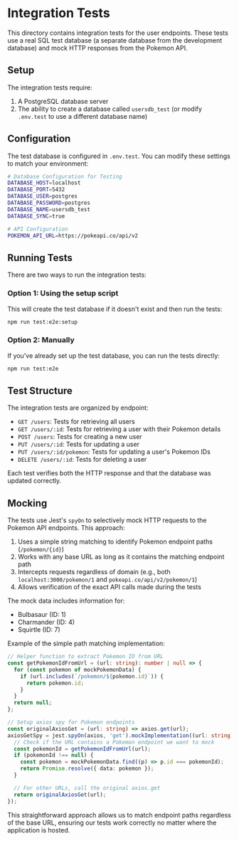 # Integration Tests

This directory contains integration tests for the user endpoints. These tests use a real SQL test database (a separate database from the development database) and mock HTTP responses from the Pokemon API.

## Setup

The integration tests require:

1. A PostgreSQL database server
2. The ability to create a database called `usersdb_test` (or modify `.env.test` to use a different database name)

## Configuration

The test database is configured in `.env.test`. You can modify these settings to match your environment:

```bash
# Database Configuration for Testing
DATABASE_HOST=localhost
DATABASE_PORT=5432
DATABASE_USER=postgres
DATABASE_PASSWORD=postgres
DATABASE_NAME=usersdb_test
DATABASE_SYNC=true

# API Configuration
POKEMON_API_URL=https://pokeapi.co/api/v2
```

## Running Tests

There are two ways to run the integration tests:

### Option 1: Using the setup script

This will create the test database if it doesn't exist and then run the tests:

```bash
npm run test:e2e:setup
```

### Option 2: Manually

If you've already set up the test database, you can run the tests directly:

```bash
npm run test:e2e
```

## Test Structure

The integration tests are organized by endpoint:

- `GET /users`: Tests for retrieving all users
- `GET /users/:id`: Tests for retrieving a user with their Pokemon details
- `POST /users`: Tests for creating a new user
- `PUT /users/:id`: Tests for updating a user
- `PUT /users/:id/pokemon`: Tests for updating a user's Pokemon IDs
- `DELETE /users/:id`: Tests for deleting a user

Each test verifies both the HTTP response and that the database was updated correctly.

## Mocking

The tests use Jest's `spyOn` to selectively mock HTTP requests to the Pokemon API endpoints. This approach:

1. Uses a simple string matching to identify Pokemon endpoint paths (`/pokemon/{id}`)
2. Works with any base URL as long as it contains the matching endpoint path
3. Intercepts requests regardless of domain (e.g., both `localhost:3000/pokemon/1` and `pokeapi.co/api/v2/pokemon/1`)
4. Allows verification of the exact API calls made during the tests

The mock data includes information for:

- Bulbasaur (ID: 1)
- Charmander (ID: 4)
- Squirtle (ID: 7)

Example of the simple path matching implementation:

```typescript
// Helper function to extract Pokemon ID from URL
const getPokemonIdFromUrl = (url: string): number | null => {
  for (const pokemon of mockPokemonData) {
    if (url.includes(`/pokemon/${pokemon.id}`)) {
      return pokemon.id;
    }
  }
  return null;
};

// Setup axios spy for Pokemon endpoints
const originalAxiosGet = (url: string) => axios.get(url);
axiosGetSpy = jest.spyOn(axios, 'get').mockImplementation((url: string) => {
  // Check if the URL contains a Pokemon endpoint we want to mock
  const pokemonId = getPokemonIdFromUrl(url);
  if (pokemonId !== null) {
    const pokemon = mockPokemonData.find((p) => p.id === pokemonId);
    return Promise.resolve({ data: pokemon });
  }

  // For other URLs, call the original axios.get
  return originalAxiosGet(url);
});
```

This straightforward approach allows us to match endpoint paths regardless of the base URL, ensuring our tests work correctly no matter where the application is hosted.
